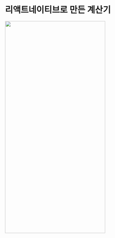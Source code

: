 # 리액트네이티브로 만든 계산기
<img src="https://user-images.githubusercontent.com/71811692/208836223-3b2d44c1-2997-46ae-a163-1268675b3bb8.jpeg" width="330" height="700"/>

